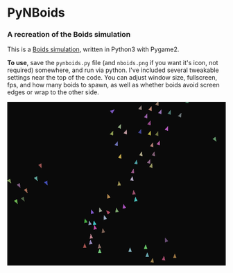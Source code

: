 # PyNBoids
### A recreation of the Boids simulation

This is a [Boids simulation](https://en.wikipedia.org/wiki/Boids "Wikipedia"), written in Python3 with Pygame2.

**To use**, save the `pynboids.py` file (and `nboids.png` if you want it's icon, not required) somewhere, and run via python.
I've included several tweakable settings near the top of the code. You can adjust window size, fullscreen, fps, and how many boids to spawn, as well as whether boids avoid screen edges or wrap to the other side.

![Preview](preview.gif "Preview")
